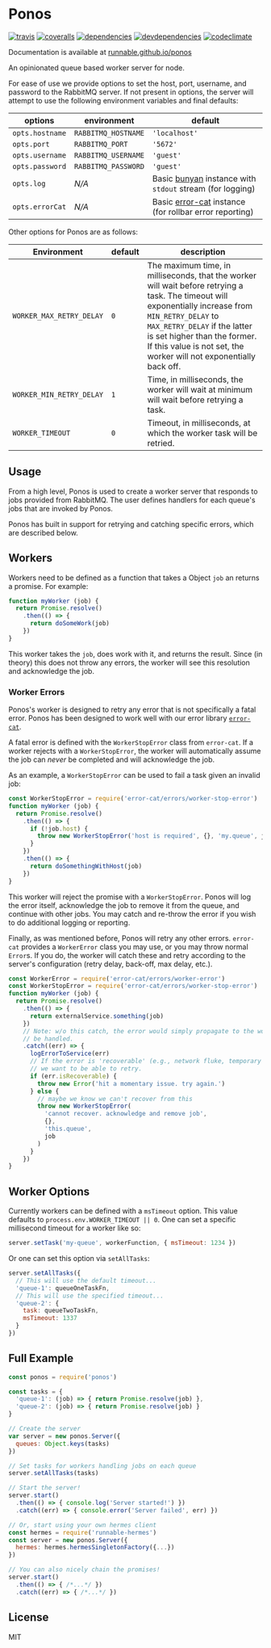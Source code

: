 # Ponos

[![travis]](https://travis-ci.org/Runnable/ponos)
[![coveralls]](https://coveralls.io/github/Runnable/ponos?branch=master)
[![dependencies]](https://david-dm.org/Runnable/ponos)
[![devdependencies]](https://david-dm.org/Runnable/ponos#info=devDependencies)
[![codeclimate]](https://codeclimate.com/github/Runnable/ponos)

Documentation is available at [runnable.github.io/ponos][documentation]

An opinionated queue based worker server for node.

For ease of use we provide options to set the host, port, username, and password to the RabbitMQ server. If not present in options, the server will attempt to use the following environment variables and final defaults:

options         | environment         | default
----------------|---------------------|--------------
`opts.hostname` | `RABBITMQ_HOSTNAME` | `'localhost'`
`opts.port`     | `RABBITMQ_PORT`     | `'5672'`
`opts.username` | `RABBITMQ_USERNAME` | `'guest'`
`opts.password` | `RABBITMQ_PASSWORD` | `'guest'`
`opts.log`      | *N/A*               | Basic [bunyan](https://github.com/trentm/node-bunyan) instance with `stdout` stream (for logging)
`opts.errorCat` | *N/A*               | Basic [error-cat](https://github.com/runnable/error-cat) instance (for rollbar error reporting)


Other options for Ponos are as follows:

Environment              | default | description
-------------------------|---------|------------
`WORKER_MAX_RETRY_DELAY` | `0`     | The maximum time, in milliseconds, that the worker will wait before retrying a task. The timeout will exponentially increase from `MIN_RETRY_DELAY` to `MAX_RETRY_DELAY` if the latter is set higher than the former. If this value is not set, the worker will not exponentially back off.
`WORKER_MIN_RETRY_DELAY` | `1`     | Time, in milliseconds, the worker will wait at minimum will wait before retrying a task.
`WORKER_TIMEOUT`         | `0`     | Timeout, in milliseconds, at which the worker task will be retried.


## Usage

From a high level, Ponos is used to create a worker server that responds to jobs provided from RabbitMQ. The user defines handlers for each queue's jobs that are invoked by Ponos.

Ponos has built in support for retrying and catching specific errors, which are described below.

## Workers

Workers need to be defined as a function that takes a Object `job` an returns a promise. For example:

```javascript
function myWorker (job) {
  return Promise.resolve()
    .then(() => {
      return doSomeWork(job)
    })
}
```

This worker takes the `job`, does work with it, and returns the result. Since (in theory) this does not throw any errors, the worker will see this resolution and acknowledge the job.

### Worker Errors

Ponos's worker is designed to retry any error that is not specifically a fatal error. Ponos has been designed to work well with our error library [`error-cat`](https://github.com/Runnable/error-cat).

A fatal error is defined with the `WorkerStopError` class from `error-cat`. If a worker rejects with a `WorkerStopError`, the worker will automatically assume the job can _never_ be completed and will acknowledge the job.

As an example, a `WorkerStopError` can be used to fail a task given an invalid job:

```javascript
const WorkerStopError = require('error-cat/errors/worker-stop-error')
function myWorker (job) {
  return Promise.resolve()
    .then(() => {
      if (!job.host) {
        throw new WorkerStopError('host is required', {}, 'my.queue', job)
      }
    })
    .then(() => {
      return doSomethingWithHost(job)
    })
}
```

This worker will reject the promise with a `WorkerStopError`. Ponos will log the error itself, acknowledge the job to remove it from the queue, and continue with other jobs. You may catch and re-throw the error if you wish to do additional logging or reporting.

Finally, as was mentioned before, Ponos will retry any other errors. `error-cat` provides a `WorkerError` class you may use, or you may throw normal `Error`s. If you do, the worker will catch these and retry according to the server's configuration (retry delay, back-off, max delay, etc.).

```javascript
const WorkerError = require('error-cat/errors/worker-error')
const WorkerStopError = require('error-cat/errors/worker-stop-error')
function myWorker (job) {
  return Promise.resolve()
    .then(() => {
      return externalService.something(job)
    })
    // Note: w/o this catch, the error would simply propagate to the worker and
    // be handled.
    .catch((err) => {
      logErrorToService(err)
      // If the error is 'recoverable' (e.g., network fluke, temporary outage),
      // we want to be able to retry.
      if (err.isRecoverable) {
        throw new Error('hit a momentary issue. try again.')
      } else {
        // maybe we know we can't recover from this
        throw new WorkerStopError(
          'cannot recover. acknowledge and remove job',
          {},
          'this.queue',
          job
        )
      }
    })
}
```

## Worker Options

Currently workers can be defined with a `msTimeout` option. This value defaults to `process.env.WORKER_TIMEOUT || 0`. One can set a specific millisecond timeout for a worker like so:

```js
server.setTask('my-queue', workerFunction, { msTimeout: 1234 })
```

Or one can set this option via `setAllTasks`:

```js
server.setAllTasks({
  // This will use the default timeout...
  'queue-1': queueOneTaskFn,
  // This will use the specified timeout...
  'queue-2': {
    task: queueTwoTaskFn,
    msTimeout: 1337
  }
})
```

## Full Example

```javascript
const ponos = require('ponos')

const tasks = {
  'queue-1': (job) => { return Promise.resolve(job) },
  'queue-2': (job) => { return Promise.resolve(job) }
}

// Create the server
var server = new ponos.Server({
  queues: Object.keys(tasks)
})

// Set tasks for workers handling jobs on each queue
server.setAllTasks(tasks)

// Start the server!
server.start()
  .then(() => { console.log('Server started!') })
  .catch((err) => { console.error('Server failed', err) })

// Or, start using your own hermes client
const hermes = require('runnable-hermes')
const server = new ponos.Server({
  hermes: hermes.hermesSingletonFactory({...})
})

// You can also nicely chain the promises!
server.start()
  .then(() => { /*...*/ })
  .catch((err) => { /*...*/ })
```

## License

MIT

[travis]: https://img.shields.io/travis/Runnable/ponos.svg?style=flat-square "Build Status"
[coveralls]: https://img.shields.io/coveralls/Runnable/ponos/master.svg?style=flat-square "Coverage Status"
[dependencies]: https://img.shields.io/david/Runnable/ponos.svg?style=flat-square "Dependency Status"
[devdependencies]: https://img.shields.io/david/dev/Runnable/ponos.svg?style=flat-square "Dev Dependency Status"
[documentation]: https://runnable.github.io/ponos "Ponos Documentation"
[codeclimate]: https://img.shields.io/codeclimate/github/Runnable/ponos.svg?style=flat-square "Code Climate"

